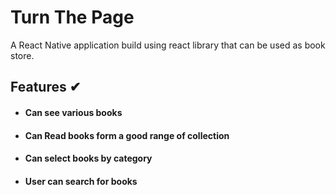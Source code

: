 # Turn The Page

A React Native application build using react library that can be used as book store.

## Features ✔

- #### Can see various books

- #### Can Read books form a good range of collection

- #### Can select books by category

- #### User can search for books

##

